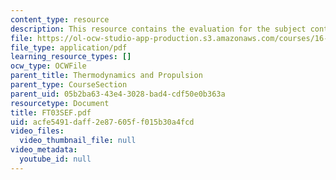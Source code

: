 ```yaml
---
content_type: resource
description: This resource contains the evaluation for the subject contents.
file: https://ol-ocw-studio-app-production.s3.amazonaws.com/courses/16-01-unified-engineering-i-ii-iii-iv-fall-2005-spring-2006/acfe5491daff2e87605ff015b30a4fcd_FT03SEF.pdf
file_type: application/pdf
learning_resource_types: []
ocw_type: OCWFile
parent_title: Thermodynamics and Propulsion
parent_type: CourseSection
parent_uid: 05b2ba63-43e4-3028-bad4-cdf50e0b363a
resourcetype: Document
title: FT03SEF.pdf
uid: acfe5491-daff-2e87-605f-f015b30a4fcd
video_files:
  video_thumbnail_file: null
video_metadata:
  youtube_id: null
---
```

